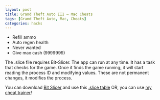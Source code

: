 ```yaml
---
layout: post
title: Grand Theft Auto III – Mac Cheats
tags: [Grand Theft Auto, Mac, Cheats]
categories: hacks
---
```


- Refill ammo
- Auto regen health
- Never wanted
- Give max cash (9999999)

The .slice file requires Bit-Slicer. The app can run at any time. It has a task that checks for the game. Once it finds the game running, it will start reading the process ID and modifying values. These are not permanent changes, it modifies the process.

You can download [Bit Slicer](https://github.com/zorgiepoo/Bit-Slicer/releases) and use this [.slice table](https://drive.google.com/drive/folders/0B4YtK9YXaHvQVlhtbndqWlJDMlE?usp=sharing) OR, you can use [my cheat trainer](https://drive.google.com/drive/folders/0B4YtK9YXaHvQVlhtbndqWlJDMlE?usp=sharing)!
